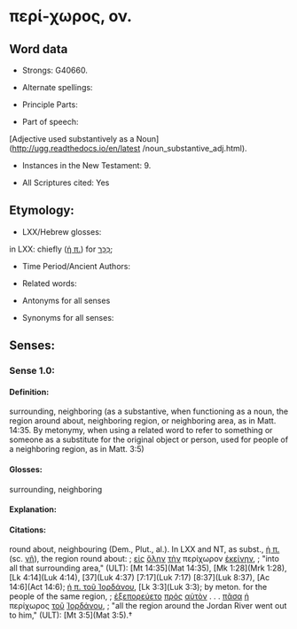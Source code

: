 # περί-χωρος, ον.

<!-- Status: S2=NeedsReview -->
<!-- Lexica used for edits: BDAG, FFM, LN, A-S -->

## Word data

* Strongs: G40660.

* Alternate spellings:



* Principle Parts: 


* Part of speech: 

[Adjective used substantively as a Noun](http://ugg.readthedocs.io/en/latest
/noun_substantive_adj.html).

* Instances in the New Testament: 9.

* All Scriptures cited: Yes

## Etymology: 


* LXX/Hebrew glosses: 

in LXX: chiefly ([ἡ π.]()) for [כִּכָּר](//en-uhl/H3603);

* Time Period/Ancient Authors: 


* Related words: 

* Antonyms for all senses

* Synonyms for all senses: 


## Senses: 


### Sense  1.0: 

#### Definition: 

surrounding, neighboring (as a substantive, when functioning as a noun, the region around about, neighboring region, or neighboring area, as in Matt. 14:35.  By metonymy, when using a related word to refer to something or someone as a substitute for the original object or person, used for people of a neighboring region, as in Matt. 3:5)

#### Glosses: 

surrounding, neighboring 

#### Explanation: 


#### Citations: 

round about, neighbouring (Dem., Plut., al.). In LXX and NT, as subst., [ἡ π.]() (sc. [γῆ]()), the region round about: 
; [εἰς](../G15190/01.md) [ὅλην](../G36500/01.md) [τὴν](../G35880/01.md) περίχωρον [ἐκείνην](../G15650/01.md),
; "into all that surrounding area," (ULT):
[Mt 14:35](Mat 14:35), [Mk 1:28](Mrk 1:28), [Lk 4:14](Luk 4:14), [37](Luk 4:37) [7:17](Luk 7:17) [8:37](Luk 8:37), [Ac 14:6](Act 14:6); [ἡ π. τοῦ Ἰορδάνου](), [Lk 3:3](Luk 3:3); by meton. for the people of the same region, 
; [ἐξεπορεύετο](../G16070/01.md) [πρὸς](../G43140/01.md) [αὐτὸν](../G08460/01.md) . . . [πᾶσα](../G39560/01.md) [ἡ](../G35880/01.md) περίχωρος [τοῦ](../G35880/01.md) [Ἰορδάνου](../G24460/01.md),
; "all the region around the Jordan River went out to him," (ULT):
[Mt 3:5](Mat 3:5).†